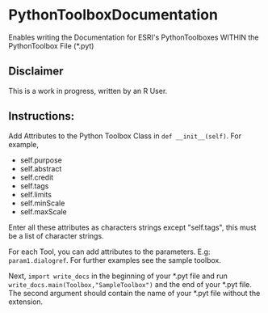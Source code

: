 # PythonToolboxDocumentation
Enables writing the Documentation for ESRI's PythonToolboxes WITHIN the PythonToolbox File (*.pyt)

## Disclaimer

This is a work in progress, written by an R User.

## Instructions:

Add Attributes to the Python Toolbox Class in `def __init__(self)`. For example, 
- self.purpose
- self.abstract
- self.credit
- self.tags 
- self.limits
- self.minScale
- self.maxScale

Enter all these attributes as characters strings except "self.tags", this must be a list of character strings.

For each Tool, you can add attributes to the parameters. E.g: `param1.dialogref`. For further examples see the sample toolbox.

Next, `import write_docs` in the beginning of your *.pyt file and run `write_docs.main(Toolbox,"SampleToolbox")` and the end of your *.pyt file. The second argument should contain the name of your *.pyt file without the extension. 





